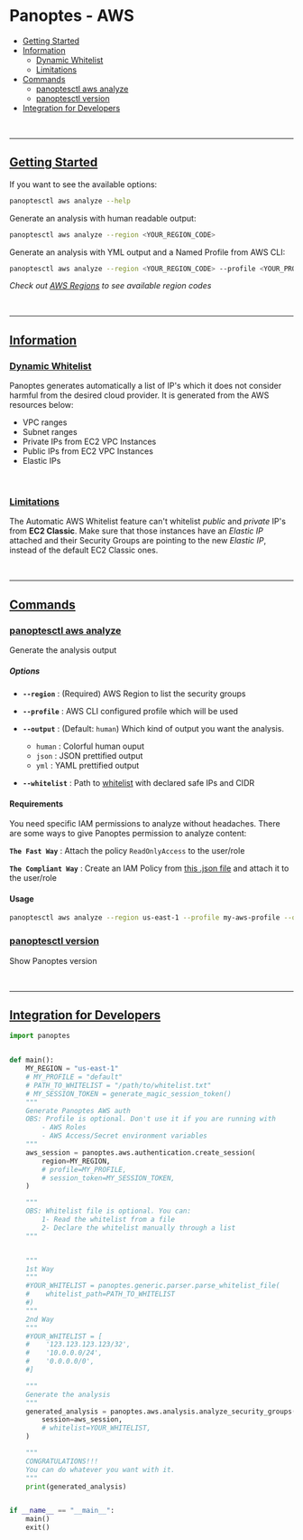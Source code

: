 # Panoptes - AWS

- [Getting Started](README.md#getting-started)
- [Information](README.md#information)
    - [Dynamic Whitelist](README.md#dynamic-whitelist)
    - [Limitations](README.md#limitations)
- [Commands](README.md#commands)
    - [panoptesctl aws analyze](README.md#panoptesctl-aws-analyze)
    - [panoptesctl version](README.md#panoptesctl-version)
- [Integration for Developers](README.md#integration-for-developers)





<br>

----

## [Getting Started](#getting-started)
If you want to see the available options:
```bash
panoptesctl aws analyze --help
```

Generate an analysis with human readable output:
```bash
panoptesctl aws analyze --region <YOUR_REGION_CODE>
```

Generate an analysis with YML output and a Named Profile from AWS CLI:
```bash
panoptesctl aws analyze --region <YOUR_REGION_CODE> --profile <YOUR_PROFILE> --output yml
```
*Check out [AWS Regions](https://docs.aws.amazon.com/AWSEC2/latest/UserGuide/using-regions-availability-zones.html#concepts-available-regions) to see available region codes*

<br>

----

## [Information](#information)
### [Dynamic Whitelist](#dynamic-whitelist)
Panoptes generates automatically a list of IP's which it does not consider harmful from the desired cloud provider. It is generated from the AWS resources below:
- VPC ranges
- Subnet ranges
- Private IPs from EC2 VPC Instances
- Public IPs from EC2 VPC Instances
- Elastic IPs

<br>

### [Limitations](#limitations)
The Automatic AWS Whitelist feature can't whitelist *public* and *private* IP's from **EC2 Classic**.
Make sure that those instances have an *Elastic IP* attached and their Security Groups are pointing to the new *Elastic IP*, instead of the default EC2 Classic ones.

<br>

----

## [Commands](#commands)

### [panoptesctl aws analyze](#panoptesctl-aws-analyze)
Generate the analysis output
##### Options
- **```--region```** : (Required) AWS Region to list the security groups


- **```--profile```** : AWS CLI configured profile which will be used


- **```--output```** : (Default: ```human```) Which kind of output you want the analysis.
    - ```human``` : Colorful human ouput
    - ```json``` : JSON prettified output
    - ```yml``` : YAML prettified output


- **```--whitelist```** : Path to [whitelist](../samples/whitelist_example.txt) with declared safe IPs and CIDR

#### Requirements
You need specific IAM permissions to analyze without headaches. There are some ways to give Panoptes permission to analyze content:

**```The Fast Way```** : Attach the policy ```ReadOnlyAccess``` to the user/role

**```The Compliant Way```** : Create an IAM Policy from [this .json file](aws_analyze_policy.json) and attach it to the user/role


#### Usage
```sh
panoptesctl aws analyze --region us-east-1 --profile my-aws-profile --output yml --whitelist /path/to/my/whitelist.txt
```

### [panoptesctl version](#panoptesctl-version)
Show Panoptes version


<br>

----

## [Integration for Developers](#integration-for-developers)
```python
import panoptes


def main():
    MY_REGION = "us-east-1"
    # MY_PROFILE = "default"
    # PATH_TO_WHITELIST = "/path/to/whitelist.txt"
    # MY_SESSION_TOKEN = generate_magic_session_token()
    """
    Generate Panoptes AWS auth
    OBS: Profile is optional. Don't use it if you are running with
        - AWS Roles
        - AWS Access/Secret environment variables
    """
    aws_session = panoptes.aws.authentication.create_session(
        region=MY_REGION,
        # profile=MY_PROFILE,
        # session_token=MY_SESSION_TOKEN,
    )

    """
    OBS: Whitelist file is optional. You can:
        1- Read the whitelist from a file
        2- Declare the whitelist manually through a list
    """


    """
    1st Way
    """
    #YOUR_WHITELIST = panoptes.generic.parser.parse_whitelist_file(
    #    whitelist_path=PATH_TO_WHITELIST
    #)
    """
    2nd Way
    """
    #YOUR_WHITELIST = [
    #    '123.123.123.123/32',
    #    '10.0.0.0/24',
    #    '0.0.0.0/0',
    #]

    """
    Generate the analysis
    """
    generated_analysis = panoptes.aws.analysis.analyze_security_groups(
        session=aws_session,
        # whitelist=YOUR_WHITELIST,
    )

    """
    CONGRATULATIONS!!!
    You can do whatever you want with it.
    """
    print(generated_analysis)


if __name__ == "__main__":
    main()
    exit()
```
